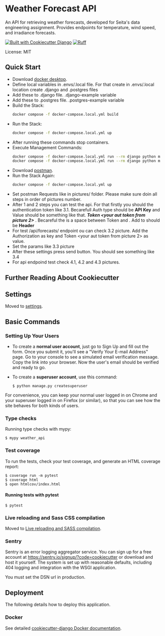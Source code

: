 # Weather Forecast API

An API for retrieving weather forecasts, developed for Seita's data engineering assignment. Provides endpoints for temperature, wind speed, and irradiance forecasts.

[![Built with Cookiecutter Django](https://img.shields.io/badge/built%20with-Cookiecutter%20Django-ff69b4.svg?logo=cookiecutter)](https://github.com/cookiecutter/cookiecutter-django/)
[![Ruff](https://img.shields.io/endpoint?url=https://raw.githubusercontent.com/astral-sh/ruff/main/assets/badge/v2.json)](https://github.com/astral-sh/ruff)

License: MIT

## Quick Start
- Download [docker desktop](https://www.docker.com/products/docker-desktop/).
- Define local variables in .envs/.local file. For that create in .envs/.local location create .django and .postgres files
- Add these to .django file. .django-example variable
- Add these to .postgres file. .postgres-example variable
- Build the Stack:
    ```bash
    docker compose -f docker-compose.local.yml build
    ```
- Run the Stack:
    ```bash
    docker compose -f docker-compose.local.yml up
    ```
- After running these commands stop containers.
- Execute Management Commands:
    ```bash
    docker compose -f docker-compose.local.yml run --rm django python manage.py migrate
    docker compose -f docker-compose.local.yml run --rm django python manage.py createsuperuser
    ```
- Download [postman](https://www.postman.com/downloads/).
- Run the Stack Again:
    ```bash
    docker compose -f docker-compose.local.yml up
    ```
- Set postman Requests like in pictures/ folder. Please make sure doin all steps in order of pictures number.
- After 1 and 2 steps you can test the api. For that firstly you should the authentication token like 3.1. Becarefull Auth type should be **API Key** and Value should be something like that. ***Token <your aut token from picture 2>*** . Becareful the is a space between Token and <key>. Add to  should be **Header**
- For test /api/forecasts/ endpoint ou can check 3.2 picture. Add the Authorization as key and Token <your aut token from picture 2> as value.
- Set the params like 3.3 picture
- After these settings press send button. You should see something like 3.4
- For api endpoind test check 4.1, 4.2 and 4.3 pictures.


## Further Reading About Cookiecutter

## Settings

Moved to [settings](https://cookiecutter-django.readthedocs.io/en/latest/1-getting-started/settings.html).

## Basic Commands

### Setting Up Your Users

- To create a **normal user account**, just go to Sign Up and fill out the form. Once you submit it, you'll see a "Verify Your E-mail Address" page. Go to your console to see a simulated email verification message. Copy the link into your browser. Now the user's email should be verified and ready to go.

- To create a **superuser account**, use this command:

      $ python manage.py createsuperuser

For convenience, you can keep your normal user logged in on Chrome and your superuser logged in on Firefox (or similar), so that you can see how the site behaves for both kinds of users.

### Type checks

Running type checks with mypy:

    $ mypy weather_api

### Test coverage

To run the tests, check your test coverage, and generate an HTML coverage report:

    $ coverage run -m pytest
    $ coverage html
    $ open htmlcov/index.html

#### Running tests with pytest

    $ pytest

### Live reloading and Sass CSS compilation

Moved to [Live reloading and SASS compilation](https://cookiecutter-django.readthedocs.io/en/latest/2-local-development/developing-locally.html#using-webpack-or-gulp).

### Sentry

Sentry is an error logging aggregator service. You can sign up for a free account at <https://sentry.io/signup/?code=cookiecutter> or download and host it yourself.
The system is set up with reasonable defaults, including 404 logging and integration with the WSGI application.

You must set the DSN url in production.

## Deployment

The following details how to deploy this application.

### Docker

See detailed [cookiecutter-django Docker documentation](https://cookiecutter-django.readthedocs.io/en/latest/3-deployment/deployment-with-docker.html).
